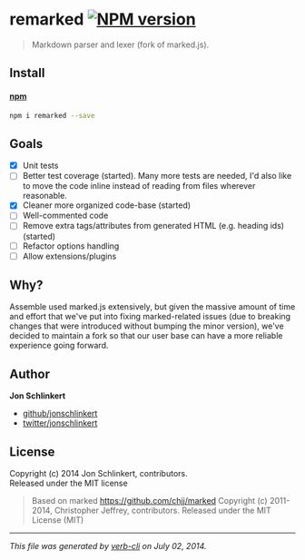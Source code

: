 # remarked [![NPM version](https://badge.fury.io/js/remarked.png)](http://badge.fury.io/js/remarked)

> Markdown parser and lexer (fork of marked.js).

## Install

#### [npm](npmjs.org)

```bash
npm i remarked --save
```

## Goals

- [x] Unit tests
- [ ] Better test coverage (started). Many more tests are needed, I'd also like to move the code inline instead of reading from files wherever reasonable.
- [x] Cleaner more organized code-base (started)
- [ ] Well-commented code
- [ ] Remove extra tags/attributes from generated HTML (e.g. heading ids) (started)
- [ ] Refactor options handling
- [ ] Allow extensions/plugins

## Why?

Assemble used marked.js extensively, but given the massive amount of time and effort that we've put into fixing marked-related issues (due to breaking changes that were introduced without bumping the minor version), we've decided to maintain a fork so that our user base can have a more reliable experience going forward.

## Author


**Jon Schlinkert**
 
+ [github/jonschlinkert](https://github.com/jonschlinkert)
+ [twitter/jonschlinkert](http://twitter.com/jonschlinkert) 

## License

Copyright (c) 2014 Jon Schlinkert, contributors.  
Released under the MIT license

> Based on marked <https://github.com/chjj/marked>
> Copyright (c) 2011-2014, Christopher Jeffrey, contributors.
> Released under the MIT License (MIT)

***

_This file was generated by [verb-cli](https://github.com/assemble/verb-cli) on July 02, 2014._
